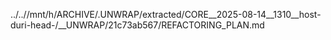 ../..//mnt/h/ARCHIVE/.UNWRAP/extracted/CORE__2025-08-14__1310__host-duri-head-/__UNWRAP/21c73ab567/REFACTORING_PLAN.md